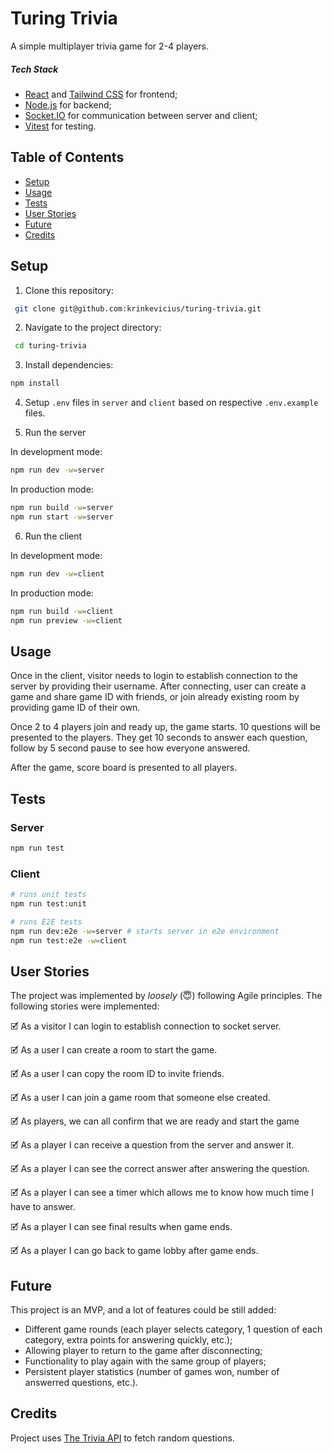 # Turing Trivia

A simple multiplayer trivia game for 2-4 players.

##### Tech Stack

- [React](https://react.dev/) and [Tailwind CSS](https://tailwindcss.com/) for frontend;
- [Node.js](https://nodejs.org/en) for backend;
- [Socket.IO](https://socket.io/) for communication between server and client;
- [Vitest](https://vitest.dev/) for testing.

## Table of Contents

- [Setup](#setup)
- [Usage](#usage)
- [Tests](#tests)
- [User Stories](#user-stories)
- [Future](#future)
- [Credits](#credits)

## Setup

1. Clone this repository:

```sh
 git clone git@github.com:krinkevicius/turing-trivia.git
```

2. Navigate to the project directory:

```sh
 cd turing-trivia
```

3. Install dependencies:

```sh
npm install
```

4. Setup `.env` files in `server` and `client` based on respective `.env.example` files.

5. Run the server

In development mode:

```sh
npm run dev -w=server
```

In production mode:

```sh
npm run build -w=server
npm run start -w=server
```

6. Run the client

In development mode:

```sh
npm run dev -w=client
```

In production mode:

```sh
npm run build -w=client
npm run preview -w=client
```

## Usage

Once in the client, visitor needs to login to establish connection to the server by providing their username. After connecting, user can create a game and share game ID with friends, or join already existing room by providing game ID of their own.

Once 2 to 4 players join and ready up, the game starts. 10 questions will be presented to the players. They get 10 seconds to answer each question, follow by 5 second pause to see how everyone answered.

After the game, score board is presented to all players.

## Tests

### Server

```bash
npm run test
```

### Client

```bash
# runs unit tests
npm run test:unit

# runs E2E tests
npm run dev:e2e -w=server # starts server in e2e environment
npm run test:e2e -w=client
```

## User Stories

The project was implemented by <i>loosely</i> (😇) following Agile principles. The following stories were implemented:

🗹 As a visitor I can login to establish connection to socket server.

🗹 As a user I can create a room to start the game.

🗹 As a user I can copy the room ID to invite friends.

🗹 As a user I can join a game room that someone else created.

🗹 As players, we can all confirm that we are ready and start the game

🗹 As a player I can receive a question from the server and answer it.

🗹 As a player I can see the correct answer after answering the question.

🗹 As a player I can see a timer which allows me to know how much time I have to answer.

🗹 As a player I can see final results when game ends.

🗹 As a player I can go back to game lobby after game ends.

## Future

This project is an MVP, and a lot of features could be still added:

- Different game rounds (each player selects category, 1 question of each category, extra points for answering quickly, etc.);
- Allowing player to return to the game after disconnecting;
- Functionality to play again with the same group of players;
- Persistent player statistics (number of games won, number of answerred questions, etc.).

## Credits

Project uses [The Trivia API](https://the-trivia-api.com/) to fetch random questions.
